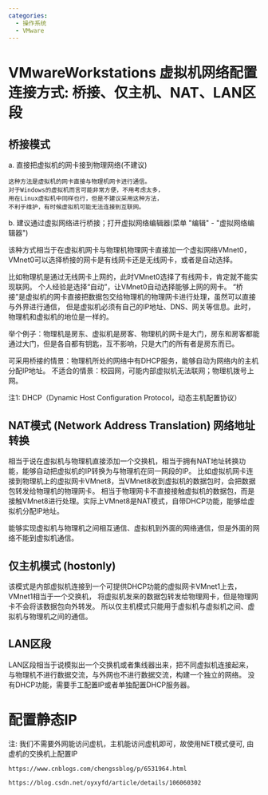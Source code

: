 ```yaml
---
categories:
  - 操作系统
  - VMware
---
```

# VMwareWorkstations 虚拟机网络配置连接方式: 桥接、仅主机、NAT、LAN区段

## 桥接模式

a. 直接把虚拟机的网卡接到物理网络(不建议)

```
这种方法是虚拟机的网卡直接与物理机网卡进行通信。
对于Windows的虚拟机而言可能非常方便，不用考虑太多，
用在Linux虚拟机中同样也行，但是不建议采用这种方法，
不利于维护，有时候虚拟机可能无法连接到互联网。
```

b. 建议通过虚拟网络进行桥接；打开虚拟网络编辑器(菜单 "编辑" - "虚拟网络编辑器")

该种方式相当于在虚拟机网卡与物理机物理网卡直接加一个虚拟网络VMnet0，
VMnet0可以选择桥接的网卡是有线网卡还是无线网卡，或者是自动选择。

比如物理机是通过无线网卡上网的，此时VMnet0选择了有线网卡，肯定就不能实现联网。
个人经验是选择“自动”，让VMnet0自动选择能够上网的网卡。
“桥接”是虚拟机的网卡直接把数据包交给物理机的物理网卡进行处理，虽然可以直接与外界进行通信，
但是虚拟机必须有自己的IP地址、DNS、网关等信息。此时，物理机和虚拟机的地位是一样的。

举个例子：物理机是房东、虚拟机是房客、物理机的网卡是大门，房东和房客都能通过大门，但是各自都有钥匙，互不影响，只是大门的所有者是房东而已。

可采用桥接的情景：物理机所处的网络中有DHCP服务，能够自动为网络内的主机分配IP地址。
不适合的情景：校园网，可能内部虚拟机无法联网；物理机拨号上网。

注1: DHCP（Dynamic Host Configuration Protocol，动态主机配置协议）


## NAT模式 (Network Address Translation) 网络地址转换

相当于说在虚拟机与物理机直接添加一个交换机，相当于拥有NAT地址转换功能，能够自动把虚拟机的IP转换为与物理机在同一网段的IP。
比如虚拟机网卡连接到物理机上的虚拟网卡VMnet8，当VMnet8收到虚拟机的数据包时，会把数据包转发给物理机的物理网卡。
相当于物理网卡不直接接触虚拟机的数据包，而是接触VMnet8进行处理。实际上VMnet8是NAT模式，自带DHCP功能，能够给虚拟机分配IP地址。

能够实现虚拟机与物理机之间相互通信、虚拟机到外面的网络通信，但是外面的网络不能到虚拟机通信。

## 仅主机模式 (hostonly)
该模式是内部虚拟机连接到一个可提供DHCP功能的虚拟网卡VMnet1上去，VMnet1相当于一个交换机，
将虚拟机发来的数据包转发给物理网卡，但是物理网卡不会将该数据包向外转发。
所以仅主机模式只能用于虚拟机与虚拟机之间、虚拟机与物理机之间的通信。

## LAN区段
LAN区段相当于说模拟出一个交换机或者集线器出来，把不同虚拟机连接起来，
与物理机不进行数据交流，与外网也不进行数据交流，构建一个独立的网络。
没有DHCP功能，需要手工配置IP或者单独配置DHCP服务器。

# 配置静态IP

注: 我们不需要外网能访问虚机，主机能访问虚机即可，故使用NET模式便可, 由虚机的交换机上配置IP

```
https://www.cnblogs.com/chengssblog/p/6531964.html
```

```
https://blog.csdn.net/oyxyfd/article/details/106060302
```

